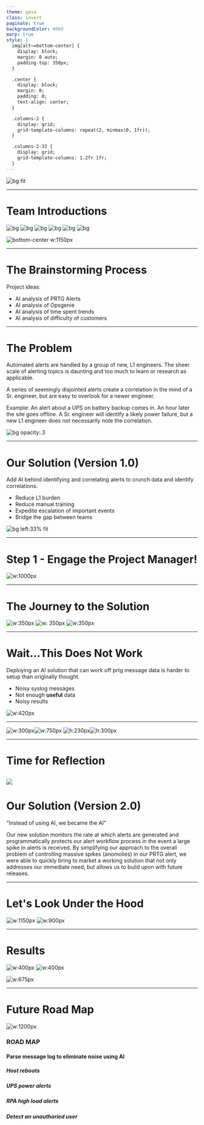 ```yaml
---
theme: gaia
class: invert
paginate: true
backgroundColor: #000
marp: true
style: |
  img[alt~=bottom-center] {
    display: block;
    margin: 0 auto;
    padding-top: 350px;
  }

  .center {
    display: block;
    margin: 0;
    padding: 0;
    text-align: center;
  }

  .columns-2 {
    display: grid;
    grid-template-columns: repeat(2, minmax(0, 1fr));
  }

  .columns-2-33 {
    display: grid;
    grid-template-columns: 1.2fr 1fr;
  }
---
```


![bg fit](https://user-images.githubusercontent.com/103965932/173462799-95b24a44-5926-426d-a1d2-92482b982c97.png)

---

<!--_class: lead invert-->

# **Team Introductions**
<!-- 
Presenter: SUMMER MARKLEY
Highlights: How we can we came about our name and logo 
Estimated Time:  2 mins
-->
![bg](https://user-images.githubusercontent.com/103965932/173463669-ca46743c-5b2a-48e2-83e3-78382bce2354.jpg )
![bg](https://user-images.githubusercontent.com/103965932/173463695-2bdd4dec-b4ab-4ae0-a6ab-4aaba77087fd.jpg)
![bg](https://user-images.githubusercontent.com/103965932/173463684-ea7c6dce-e8c5-417d-a7fb-a3c6d73f6c95.jpg)
![bg](https://user-images.githubusercontent.com/103965932/173463689-25b9b672-4118-4b31-a673-3906d5aeee7e.jpg)
![bg](https://user-images.githubusercontent.com/103965932/173463646-0134093e-9cfc-4dac-9c1c-6599bea7033e.jpg)
![bg](https://user-images.githubusercontent.com/103965932/173463651-7cc6143d-df45-4be4-b42d-08031d79e58d.jpg)

![bottom-center w:1150px](https://user-images.githubusercontent.com/103965932/173463700-8cc56e77-270e-4c06-83e8-24b946b18c2a.png)

---

# **The Brainstorming Process**
<!-- 
Presenter:        JONNY LE
Highlights:       Discuss how we as a team stepped through our initial ideas and formulated our final solution
Estimated Time:   2 mins
-->
Project ideas:
- AI analysis of PRTG Alerts
- AI analysis of Opsgenie
- AI analysis of time spent trends
- AI analysis of difficulty of customers

<!--
- buzzword/interest in AI
- find its application in all tools and workflows
-->

---
<!-- 
Presenter:        GABRIELLE WOODS
Highlights:       See Gab's index cards
Estimated Time:   5 mins
-->
# **The Problem**
Automated alerts are handled by a group of new, L1 engineers.
The sheer scale of alerting topics is daunting and too much to learn or research as applicable.

A series of seemingly disjointed alerts create a correlation in the mind of a Sr. engineer, but are easy to overlook for a newer engineer.

Example: An alert about a UPS on battery backup comes in. An hour later the site goes offline. A Sr. engineer will identify a likely power failure, but a new L1 engineer does not necessarily note the correlation.

![bg opacity:.3](https://img.huffingtonpost.com/asset/5b9d1023240000300094edab.jpeg?ops=scalefit_720_noupscale)

---
<!-- 
Presenter:        GABRIELLE WOODS
Highlights:       See Gab's index cards
Estimated Time:   5 mins
-->
# **Our Solution (Version 1.0)**

Add AI behind identifying and correlating alerts to crunch data and identify correlations.
- Reduce L1 burden
- Reduce manual training 
- Expedite escalation of important events
- Bridge the gap between teams

![bg left:33% fit](https://w7.pngwing.com/pngs/182/517/png-transparent-ted-eureka-university-college-of-engineering-osmania-university-student-education-organizing-miscellaneous-text-logo.png)

---

# **Step 1 - Engage the Project Manager!**
<!-- 
Presenter: SUMMER MARKLEY
Highlights: Discuss how we built our initial project plan and the use of our SmartSheet portal
Estimated Time:  5 mins
-->

<div class="center">

![w:1000px](images/project-manager-board.png)

</div>

---

# **The Journey to the Solution**
<!-- 
Presenter: RAK 
Highlights: What did we build and how did we build it
Estimated Time:  5 mins
-->
![w:350px](https://mermaid.ink/img/pako:eNo10MlqwzAQBuBXGebkQEKgRx8KtRVyLW1uVQ-DNHYEWoyWQBLy7pWX6iIx-mb4pSeqoBlbHCNNV7gI6aGujx_Bkw1340f4_Lqcf-FweIeu6SNTZiAP5OgR6qZUKD7v1rZuYX3TFWP1rFi9gfEpk1e8mX4xYjXH5dLaowp-MGOJDFPM40bFQk_NmgUSxxvHBDmAWnMk9inUSg0yt21ih3t0HB0ZXR_2nGdJzFd2LLGtR80DFZslSv-qtEy6zjppk0PEdiCbeI9Ucvi-e4VtjoX_kTBU_8lt6vUHgXBoJw) ![w: 350px](https://mermaid.ink/img/pako:eNo9kLFqw0AMhl9FaHIgeQEPhcTuUOiWbnUG4ZMvB-fTIcsFE_Luvdh1NQnp-z-QHtiLY6zRK-U7fLVdglLn75ZzlCUkD5_i4cr6w3qD0-kNLtW2A4JpHcMgCr3EyL29AlH8BIdNdFkjTfWRJqMYwSsvZQ-Ucww9WZC0o82KtlUjaQh-Vv6HTXb95h5URshqHg54xJF1pODKDY-XqEO788gd1qV1PNAcrcMuPQs6Z0fG7y6YKNYDxYmPSLPJdUk91qYz71AbqLxk_KOevydBYuY) ![w:350px](https://mermaid.ink/img/pako:eNpdkE1rwzAMhv-K0CmF9rJjDoO1yWC3wXKrd9BiJTW15eAPRij97_OSlMF0kngfPVi-Ye81Y41joOkCXaMESr2cG56sn42M0LFEHwbrv-ETDodnOFZrCCTA_RPkrywpl0lDyAJ50pQ4AuxW13FZOlVvEhNZC-nPN1F_pbGw_3fNAMKsWT8kp0XSVO-5GKwfIwzBO4hzLMPGNAvTVl0gI-DKXXZL2iV5rTqOaQtwj46DI6PL8bdfTGG6sGOFdWk1D5RtUqjkXtD1Xa02yQesB7KR90g5-Y9ZeqxTyPyAGkPlL91G3X8AU6xygA)

--- 

# **Wait...This Does Not Work**
<!-- 
Presenter: JONNY LE 
Highlights: How did this fail
Estimated Time:  5 mins
-->
<div class="columns-2">
<div>

Deploying an AI solution that can work off prtg message data is harder to setup than originally thought. 

* Noisy syslog messages
* Not enough **useful** data
* Noisy results

</div>
<div>

![w:420px](images/mess.jpg)

</div>
</div>

<!--
- unparsed syslog messages
- trouble filtering useful data
- not enough data
- garbage in, garbage out
-->

---

<div class="center">

![w:300px](images/bad-input.png)![w:750px](images/bad-input-2.png)
![h:230px](images/bad-data.png)![h:300px](images/noisy-data.png)

</div>

<!--
- top-left: unaggregatable data
- top-right: noisy syslog message, emphasize repeated words
- bottom-left: bad data
- bottom-right: noisy results
-->

---
<!-- 
Presenter: GROUP
Highlights: skit
Estimated Time:  5 mins
-->

# **Time for Reflection**

![](https://mermaid.ink/img/pako:eNptz7FOAzEMANBfsTyebkHAkgVRFaQuDKVSlyxW4uNMLwny-YRK1X8n7dF2wVPsPMv2AUOJjA4BPsukmfc-Qw0TGxhgTkYOJiXDRhJDVxTW3A1zbQan2PZkYD3Da9M0Tw7uHGyYEjyvbmZBYQdWzmxBo4TR1er9P3IrP6TxPNHBwxW0l4-1hB5u_I2_YSk67-Tg8dqALSbWRBLrjYdTg8c6PbFHV5-RdOfR52N101ck45coVhRdR8PILdJk5X2fAzrTiS9oKfShlP7U8RdCFGNz)
---
<!-- 
Presenter: JONNY LE 
Highlights: differences from version 1
Estimated Time:  2 mins
-->
# **Our Solution (Version 2.0)** 

"Instead of using AI, we became the AI"

Our new solution monitors the rate at which alerts are generated and programmatically protects our alert workflow process in the event a large spike in alerts is received.  By simplifying our approach to the overall problem of controlling massive spikes (anomolies) in our PRTG alert, we were able to quickly bring to market a working solution that not only addresses our immediate need, but allows us to build upon with future releases. 

<!--
- reiterate problem: alert spikes with no correlation
- many alerts escalated and EACH needing manual intervention
- our new solution programmatically monitors the rate of alerts and protects our alert workflow when that happens
- solves same problem, but a different, faster, more fundamental approach
-->

---

<!--
_backgroundColor: #1e1e1e
Presenter: JONNY LE 
Highlights: detailed logic flow
Estimated Time:  5 mins
-->

# **Let's Look Under the Hood**

![w:1150px](images/solution-flowchart.svg)
![w:900px](images/solution-flowchart-2.svg)

<!--
- picture two diagrams together
- As a result...
-->

---
<!-- 
Presenter: JONNY LE 
Highlights: it works!
Estimated Time: 2 mins
-->
# **Results**

<div class="columns-2-33">
<div>

![w:400px](images/prtg_test_down.png)
![w:400px](images/api-test-output.png)

</div>
<div>

 ![w:675px](images/opsgenie-test.png)

</div>
</div>

<!--
- unlike our first solution...
- reiterate working features
- mention for future demo
-->

---
<!-- 
Presenter: BOB
Highlights:
Estimated Time: 2 mins
-->
# **Future Road Map**

![w:1200px](https://mermaid.ink/img/pako:eNqFkcFqwzAMhl9F-NyMNGNs5FZIy3YolJYdBrlosZqYxlaxFcYoffcpS8MYDKaTjD79-i1dTMOWTGlaDCJ1AA1x0hNsCGWIBOvQYWjIUxDYM1qP5wmzKLTh6FEA3jSy7TarqqmWqBHHAfbUEyaC4i6fCjuM-vSUErYEPbcgDNQ774LKQWCn5SG50MLqRfkSlwso8qLI8scs13z5YCelZ04Ckd6ZJcE3eRSKgEuAG_W3lfvZyuvuAGf-GHt6ipMIlNOsJ5016szD9rsVdK7t1DHaX_y_yA9RkagXwABDwEE6jo6sflYdzKBZGE-6Umf1JJexrTbS6fJrU2pqMZ5qU4ercsN5PMDaOuFoyiP2iRZGZfnwGRpTShxohiqHbUR_o65fzZOapw)


### ROAD MAP
#### Parse message log to eliminate noise using AI
##### Host reboots
##### UPS power alerts
##### RPA high load alerts
##### Detect an unauthoried user